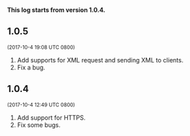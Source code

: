 **This log starts from version 1.0.4.**

## 1.0.5

<small>(2017-10-4 19:08 UTC 0800)</small>

1. Add supports for XML request and sending XML to clients.
2. Fix a bug.

## 1.0.4

<small>(2017-10-4 12:49 UTC 0800)</small>

1. Add support for HTTPS.
2. Fix some bugs.